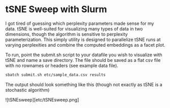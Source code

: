 # tSNE Sweep with Slurm

I got tired of guessing which perplexity parameters made sense for my data.
tSNE is well-suited for visualizing many types of data in two dimensions, though the algorithm is sensitive to perplexity parameterization.
This simply utility is designed to parallelize tSNE runs at varying perplexities and combine the computed embeddings as a facet plot.

To run, point the submit.sh script to your datafile you wish to visualize with tSNE and name a save directory.
The file should be saved as a flat csv file with no rownames or headers (see example data file).

```bash
sbatch submit.sh etc/sample_data.csv results
```

The output should look something like this (though not exactly as tSNE is a stochastic algorithm)

![tSNEsweep][etc/tSNEsweep.png]

